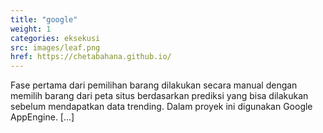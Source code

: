 ```yaml
---
title: "google"
weight: 1
categories: eksekusi
src: images/leaf.png
href: https://chetabahana.github.io/
---
```

Fase pertama dari pemilihan barang dilakukan secara manual dengan memilih barang dari peta situs berdasarkan prediksi yang bisa dilakukan sebelum mendapatkan data trending. Dalam proyek ini digunakan Google AppEngine.  [...]
